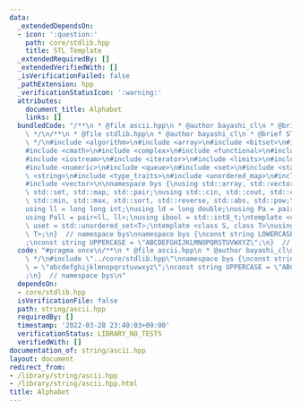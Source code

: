 ```yaml
---
data:
  _extendedDependsOn:
  - icon: ':question:'
    path: core/stdlib.hpp
    title: STL Template
  _extendedRequiredBy: []
  _extendedVerifiedWith: []
  _isVerificationFailed: false
  _pathExtension: hpp
  _verificationStatusIcon: ':warning:'
  attributes:
    document_title: Alphabet
    links: []
  bundledCode: "/**\n * @file ascii.hpp\n * @author bayashi_cl\n * @brief Alphabet\n\
    \ */\n/**\n * @file stdlib.hpp\n * @author bayashi_cl\n * @brief STL Template\n\
    \ */\n#include <algorithm>\n#include <array>\n#include <bitset>\n#include <cassert>\n\
    #include <cmath>\n#include <complex>\n#include <functional>\n#include <iomanip>\n\
    #include <iostream>\n#include <iterator>\n#include <limits>\n#include <map>\n\
    #include <numeric>\n#include <queue>\n#include <set>\n#include <stack>\n#include\
    \ <string>\n#include <type_traits>\n#include <unordered_map>\n#include <unordered_set>\n\
    #include <vector>\n\nnamespace bys {\nusing std::array, std::vector, std::string,\
    \ std::set, std::map, std::pair;\nusing std::cin, std::cout, std::endl;\nusing\
    \ std::min, std::max, std::sort, std::reverse, std::abs, std::pow;\n\n// alias\n\
    using ll = long long int;\nusing ld = long double;\nusing Pa = pair<int, int>;\n\
    using Pall = pair<ll, ll>;\nusing ibool = std::int8_t;\ntemplate <class T>\nusing\
    \ uset = std::unordered_set<T>;\ntemplate <class S, class T>\nusing umap = std::unordered_map<S,\
    \ T>;\n}  // namespace bys\nnamespace bys {\nconst string LOWERCASE = \"abcdefghijklmnopqrstuvwxyz\"\
    ;\nconst string UPPERCASE = \"ABCDEFGHIJKLMNOPQRSTUVWXYZ\";\n}  // namespace bys\n"
  code: "#pragma once\n/**\n * @file ascii.hpp\n * @author bayashi_cl\n * @brief Alphabet\n\
    \ */\n#include \"../core/stdlib.hpp\"\nnamespace bys {\nconst string LOWERCASE\
    \ = \"abcdefghijklmnopqrstuvwxyz\";\nconst string UPPERCASE = \"ABCDEFGHIJKLMNOPQRSTUVWXYZ\"\
    ;\n}  // namespace bys\n"
  dependsOn:
  - core/stdlib.hpp
  isVerificationFile: false
  path: string/ascii.hpp
  requiredBy: []
  timestamp: '2022-03-28 23:40:03+09:00'
  verificationStatus: LIBRARY_NO_TESTS
  verifiedWith: []
documentation_of: string/ascii.hpp
layout: document
redirect_from:
- /library/string/ascii.hpp
- /library/string/ascii.hpp.html
title: Alphabet
---
```

